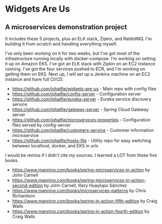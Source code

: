 # Widgets Are Us

## A microservices demonstration project

It includes these 5 projects, plus an ELK stack, Zipkin, and RabbitMQ.  I'm building it from scratch and handling
everything myself.  

I've only been working on it for two weeks, but I've got most of the infrastructure running locally with docker-compose.
I'm working on setting it up on Amazon EKS. I've got an ELK stack with Zipkin on an EC2 instance running.  I've got
the four services pushed to ECR, and I'm working on getting them on EKS.  Next up, I will set up a Jenkins machine
on an EC2 instance and have full CI/CD.


- https://github.com/johatfie/widgets-are-us - Main repo with config files
- https://github.com/johatfie/config-server - Configuration server
- https://github.com/johatfie/eureka-server - Eureka service discovery service
- https://github.com/johatfie/gateway-server - Spring Cloud Gateway server
- https://github.com/johatfie/microservices-properties - Configuration files served by config-server
- https://github.com/johatfie/customers-service - Customer information microservice
- https://github.com/johatfie/hosts-file - Utility repo for easy switching between localhost, docker, and EKS in urls


I would be remiss if I didn't cite my sources.  I learned a LOT from these five books.  
- https://www.manning.com/books/spring-microservices-in-action by John Carnell
- https://www.manning.com/books/spring-microservices-in-action-second-edition by John Carnell, Illary Huaylupo Sánchez
- https://www.manning.com/books/microservices-patterns by Chris Richardson
- https://www.manning.com/books/spring-in-action-fifth-edition by Craig Walls
- https://www.manning.com/books/spring-in-action-fourth-edition by Craig Walls 